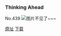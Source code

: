 ### Thinking Ahead
No.439
![图片不见了~~~](https://imgs.xkcd.com/comics/thinking_ahead.png)

[原址](https://xkcd.com//439) [下载](https://imgs.xkcd.com/comics/thinking_ahead.png)


